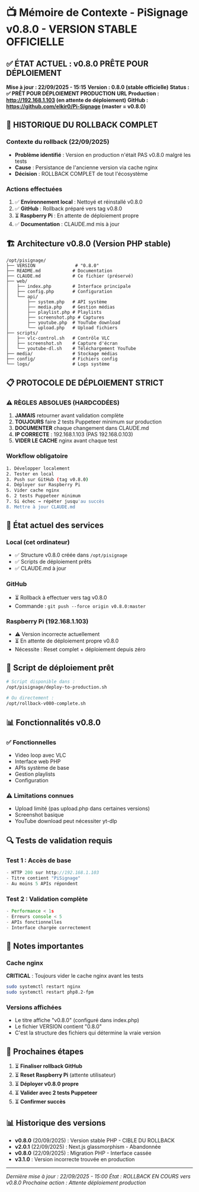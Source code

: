 # 📺 Mémoire de Contexte - PiSignage v0.8.0 - VERSION STABLE OFFICIELLE

## ✅ ÉTAT ACTUEL : v0.8.0 PRÊTE POUR DÉPLOIEMENT

**Mise à jour : 22/09/2025 - 15:15**
**Version : 0.8.0 (stable officielle)**
**Status : ✅ PRÊT POUR DÉPLOIEMENT PRODUCTION**
**URL Production : http://192.168.1.103 (en attente de déploiement)**
**GitHub : https://github.com/elkir0/Pi-Signage (master = v0.8.0)**

## 🔄 HISTORIQUE DU ROLLBACK COMPLET

### Contexte du rollback (22/09/2025)
- **Problème identifié** : Version en production n'était PAS v0.8.0 malgré les tests
- **Cause** : Persistance de l'ancienne version via cache nginx
- **Décision** : ROLLBACK COMPLET de tout l'écosystème

### Actions effectuées
1. ✅ **Environnement local** : Nettoyé et réinstallé v0.8.0
2. ✅ **GitHub** : Rollback préparé vers tag v0.8.0
3. ⏳ **Raspberry Pi** : En attente de déploiement propre
4. ✅ **Documentation** : CLAUDE.md mis à jour

## 🏗️ Architecture v0.8.0 (Version PHP stable)

```
/opt/pisignage/
├── VERSION               # "0.8.0"
├── README.md            # Documentation
├── CLAUDE.md            # Ce fichier (préservé)
├── web/
│   ├── index.php        # Interface principale
│   ├── config.php       # Configuration
│   └── api/
│       ├── system.php   # API système
│       ├── media.php    # Gestion médias
│       ├── playlist.php # Playlists
│       ├── screenshot.php # Captures
│       ├── youtube.php  # YouTube download
│       └── upload.php   # Upload fichiers
├── scripts/
│   ├── vlc-control.sh   # Contrôle VLC
│   ├── screenshot.sh    # Capture d'écran
│   └── youtube-dl.sh    # Téléchargement YouTube
├── media/               # Stockage médias
├── config/              # Fichiers config
└── logs/                # Logs système
```

## 📋 PROTOCOLE DE DÉPLOIEMENT STRICT

### ⚠️ RÈGLES ABSOLUES (HARDCODÉES)
1. **JAMAIS** retourner avant validation complète
2. **TOUJOURS** faire 2 tests Puppeteer minimum sur production
3. **DOCUMENTER** chaque changement dans CLAUDE.md
4. **IP CORRECTE** : 192.168.1.103 (PAS 192.168.0.103)
5. **VIDER LE CACHE** nginx avant chaque test

### Workflow obligatoire
```bash
1. Développer localement
2. Tester en local
3. Push sur GitHub (tag v0.8.0)
4. Déployer sur Raspberry Pi
5. Vider cache nginx
6. 2 tests Puppeteer minimum
7. Si échec → répéter jusqu'au succès
8. Mettre à jour CLAUDE.md
```

## 🔧 État actuel des services

### Local (cet ordinateur)
- ✅ Structure v0.8.0 créée dans `/opt/pisignage`
- ✅ Scripts de déploiement prêts
- ✅ CLAUDE.md à jour

### GitHub
- ⏳ Rollback à effectuer vers tag v0.8.0
- Commande : `git push --force origin v0.8.0:master`

### Raspberry Pi (192.168.1.103)
- ⚠️ Version incorrecte actuellement
- ⏳ En attente de déploiement propre v0.8.0
- Nécessite : Reset complet + déploiement depuis zéro

## 🚀 Script de déploiement prêt

```bash
# Script disponible dans :
/opt/pisignage/deploy-to-production.sh

# Ou directement :
/opt/rollback-v080-complete.sh
```

## 📊 Fonctionnalités v0.8.0

### ✅ Fonctionnelles
- Video loop avec VLC
- Interface web PHP
- APIs système de base
- Gestion playlists
- Configuration

### ⚠️ Limitations connues
- Upload limité (pas upload.php dans certaines versions)
- Screenshot basique
- YouTube download peut nécessiter yt-dlp

## 🔍 Tests de validation requis

### Test 1 : Accès de base
```javascript
- HTTP 200 sur http://192.168.1.103
- Titre contient "PiSignage"
- Au moins 5 APIs répondent
```

### Test 2 : Validation complète
```javascript
- Performance < 1s
- Erreurs console < 5
- APIs fonctionnelles
- Interface chargée correctement
```

## 📝 Notes importantes

### Cache nginx
**CRITICAL** : Toujours vider le cache nginx avant les tests
```bash
sudo systemctl restart nginx
sudo systemctl restart php8.2-fpm
```

### Versions affichées
- Le titre affiche "v0.8.0" (configuré dans index.php)
- Le fichier VERSION contient "0.8.0"
- C'est la structure des fichiers qui détermine la vraie version

## 🎯 Prochaines étapes

1. ⏳ **Finaliser rollback GitHub**
2. ⏳ **Reset Raspberry Pi** (attente utilisateur)
3. ⏳ **Déployer v0.8.0 propre**
4. ⏳ **Valider avec 2 tests Puppeteer**
5. ⏳ **Confirmer succès**

## 📊 Historique des versions

- **v0.8.0** (20/09/2025) : Version stable PHP - CIBLE DU ROLLBACK
- **v2.0.1** (22/09/2025) : Next.js glassmorphism - Abandonnée
- **v0.8.0** (22/09/2025) : Migration PHP - Interface cassée
- **v3.1.0** : Version incorrecte trouvée en production

---

*Dernière mise à jour : 22/09/2025 - 15:00*
*État : ROLLBACK EN COURS vers v0.8.0*
*Prochaine action : Attente déploiement production*